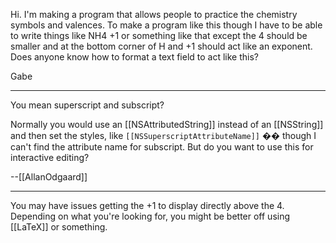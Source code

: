 Hi.  I'm making a program that allows people to practice the chemistry symbols and valences.  To make a program like this though I have to be able to write things like NH4 +1 or something like that except the 4 should be smaller and at the bottom corner of H and +1 should act like an exponent.  Does anyone know how to format a text field to act like this?

Gabe

----

You mean superscript and subscript?

Normally you would use an [[NSAttributedString]] instead of an [[NSString]] and then set the styles, like <code>[[NSSuperscriptAttributeName]]</code> �� though I can't find the attribute name for subscript. But do you want to use this for interactive editing?

--[[AllanOdgaard]]

----

You may have issues getting the +1 to display directly above the 4. Depending on what you're looking for, you might be better off using [[LaTeX]] or something.